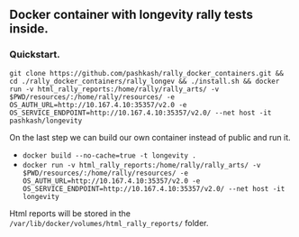 ## Docker container with longevity rally tests inside. 

### Quickstart.
`git clone https://github.com/pashkash/rally_docker_containers.git && cd ./rally_docker_containers/rally_longev && ./install.sh && docker run -v html_rally_reports:/home/rally/rally_arts/ -v $PWD/resources/:/home/rally/resources/ -e OS_AUTH_URL=http://10.167.4.10:35357/v2.0 -e OS_SERVICE_ENDPOINT=http://10.167.4.10:35357/v2.0/ --net host -it pashkash/longevity`

On the last step we can build our own container instead of public and run it.
* `docker build --no-cache=true -t longevity .`
* `docker run -v html_rally_reports:/home/rally/rally_arts/ -v $PWD/resources/:/home/rally/resources/ -e OS_AUTH_URL=http://10.167.4.10:35357/v2.0 -e OS_SERVICE_ENDPOINT=http://10.167.4.10:35357/v2.0/ --net host -it longevity`

Html reports will be stored in the `/var/lib/docker/volumes/html_rally_reports/` folder.
